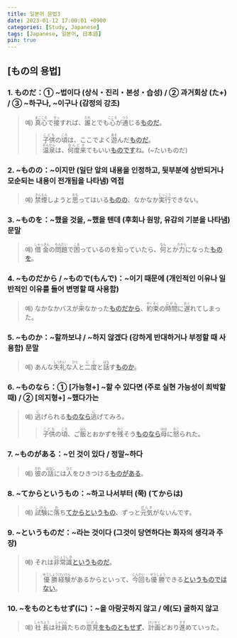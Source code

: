```yaml
---
title: 일본어 문법3
date: 2023-01-12 17:00:01 +0900
categories: [Study, Japanese]
tags: [Japanese, 일본어, 日本語]
pin: true
---
```

## [もの의 용법] <br>

### 1. ものだ：① ~법이다 (상식・진리・본성・습성) / ② 과거회상 (た+) / ③ ~하구나, ~이구나 (감정의 강조) <br>
> 예) <ruby>真心<rp>(</rp><rt>まごころ</rt><rp>)</rp></ruby>で<ruby>接<rp>(</rp><rt>せっ</rt><rp>)</rp></ruby>すれば、<ruby>誰<rp>(</rp><rt>だれ</rt><rp>)</rp></ruby>とでも<ruby>心<rp>(</rp><rt>こころ</rt><rp>)</rp></ruby>が<ruby>通<rp>(</rp><rt>つう</rt><rp>)</rp></ruby>じる<U><strong>ものだ</strong></U>。<br>
>> <ruby>子供<rp>(</rp><rt>こども</rt><rp>)</rp></ruby>の<ruby>頃<rp>(</rp><rt>ころ</rt><rp>)</rp></ruby>は、ここでよく<ruby>遊<rp>(</rp><rt>あそ</rt><rp>)</rp></ruby>んだ<U><strong>ものだ</strong></U>。<br>
<ruby>温泉<rp>(</rp><rt>おんせん</rt><rp>)</rp></ruby>は、<ruby>何度<rp>(</rp><rt>なんど</rt><rp>)</rp></ruby><ruby>来<rp>(</rp><rt>き</rt><rp>)</rp></ruby>てもいい<U><strong>ものです</strong></U>ね。(~たいものだ)

### 2. ~ものの：~이지만 (일단 앞의 내용을 인정하고, 뒷부분에 상반되거나 모순되는 내용이 전개됨을 나타냄) 역접 <br>
> 예) <ruby>禁煙<rp>(</rp><rt>きんえん</rt><rp>)</rp></ruby>しようと<ruby>思<rp>(</rp><rt>おも</rt><rp>)</rp></ruby>ってはいる<U><strong>ものの</strong></U>、なかなか<ruby>実行<rp>(</rp><rt>じっこう</rt><rp>)</rp></ruby>できない。

### 3. ~ものを：~했을 것을, ~했을 텐데 (후회나 원망, 유감의 기분을 나타냄) 문말 <br>
> 예) <ruby>借金<rp>(</rp><rt>しゃっきん</rt><rp>)</rp></ruby>の<ruby>問題<rp>(</rp><rt>もんだい</rt><rp>)</rp></ruby>で<ruby>困<rp>(</rp><rt>こま</rt><rp>)</rp></ruby>っているのを<ruby>知<rp>(</rp><rt>し</rt><rp>)</rp></ruby>っていたら、<ruby>何<rp>(</rp><rt>なん</rt><rp>)</rp></ruby>とか<ruby>力<rp>(</rp><rt>ちから</rt><rp>)</rp></ruby>になった<U><strong>ものを</strong></U>。

### 4. ~ものだから / ~もので(もんで)：~이기 때문에 (개인적인 이유나 일반적인 이유를 들어 변명할 때 사용함) <br>
> 예) なかなかバスが<ruby>来<rp>(</rp><rt>こ</rt><rp>)</rp></ruby>なかった<U><strong>ものだから</strong></U>、<ruby>約束<rp>(</rp><rt>やくそく</rt><rp>)</rp></ruby>の<ruby>時間<rp>(</rp><rt>じかん</rt><rp>)</rp></ruby>に<ruby>遅<rp>(</rp><rt>おく</rt><rp>)</rp></ruby>れてしまった。

### 5. ~ものか：~할까보냐 / ~하지 않겠다 (강하게 반대하거나 부정할 때 사용함) 문말 <br>
> 예) あんな<ruby>失礼<rp>(</rp><rt>しつれい</rt><rp>)</rp></ruby>な<ruby>人<rp>(</rp><rt>ひと</rt><rp>)</rp></ruby>と<ruby>二度<rp>(</rp><rt>にど</rt><rp>)</rp></ruby>と<ruby>話<rp>(</rp><rt>はな</rt><rp>)</rp></ruby>す<U><strong>ものか</strong></U>。

### 6. ~ものなら：① [가능형+] ~할 수 있다면 (주로 실현 가능성이 희박할 때) / ② [의지형+] ~했다가는 <br>
> 예) <ruby>逃<rp>(</rp><rt>に</rt><rp>)</rp></ruby>げられる<U><strong>ものなら</strong></U><ruby>逃<rp>(</rp><rt>に</rt><rp>)</rp></ruby>げてみろ。
>> <ruby>子供<rp>(</rp><rt>こども</rt><rp>)</rp></ruby>の<ruby>頃<rp>(</rp><rt>ころ</rt><rp>)</rp></ruby>、ご<ruby>飯<rp>(</rp><rt>はん</rt><rp>)</rp></ruby>とおかずを<ruby>残<rp>(</rp><rt>のこ</rt><rp>)</rp></ruby>そう<U><strong>ものなら</strong></U><ruby>母<rp>(</rp><rt>はは</rt><rp>)</rp></ruby>に<ruby>怒<rp>(</rp><rt>おこ</rt><rp>)</rp></ruby>られた。

### 7. ~ものがある：~인 것이 있다 / 정말~하다 <br>
> 예) <ruby>彼<rp>(</rp><rt>かれ</rt><rp>)</rp></ruby>の<ruby>話<rp>(</rp><rt>はなし</rt><rp>)</rp></ruby>には<ruby>人<rp>(</rp><rt>ひと</rt><rp>)</rp></ruby>をひきつける<U><strong>ものがある</strong></U>。

### 8. ~てからというもの：~하고 나서부터 (쭉) (てからは) <br>
> 예) <ruby>試験<rp>(</rp><rt>しけん</rt><rp>)</rp></ruby>に<ruby>落<rp>(</rp><rt>お</rt><rp>)</rp></ruby>ち<U><strong>てからというもの</strong></U>、ずっと<ruby>元気<rp>(</rp><rt>げんき</rt><rp>)</rp></ruby>がないんです。

### 9. ~というものだ：~라는 것이다 (그것이 당연하다는 화자의 생각과 주장) <br>
> 예) それは<ruby>非常識<rp>(</rp><rt>ひじょうしき</rt><rp>)</rp></ruby><U><strong>というものだ</strong></U>。
>> <ruby>優勝<rp>(</rp><rt>ゆうしょう</rt><rp>)</rp></ruby><ruby>経験<rp>(</rp><rt>けいけん</rt><rp>)</rp></ruby>があるからといって、<ruby>今回<rp>(</rp><rt>こんかい</rt><rp>)</rp></ruby>も<ruby>優勝<rp>(</rp><rt>ゆうしょう</rt><rp>)</rp></ruby>できる<U><strong>というものではない</strong></U>。

### 10. ~をものともせず(に)：~을 아랑곳하지 않고 / 에(도) 굴하지 않고 <br>
> 예) <ruby>社長<rp>(</rp><rt>しゃちょう</rt><rp>)</rp></ruby>は<ruby>社員<rp>(</rp><rt>しゃいん</rt><rp>)</rp></ruby>たちの<ruby>意見<rp>(</rp><rt>いけん</rt><rp>)</rp></ruby><U><strong>をものともせず</strong></U>、<ruby>計画<rp>(</rp><rt>けいかく</rt><rp>)</rp></ruby>どおり<ruby>進<rp>(</rp><rt>すす</rt><rp>)</rp></ruby>めていった。


